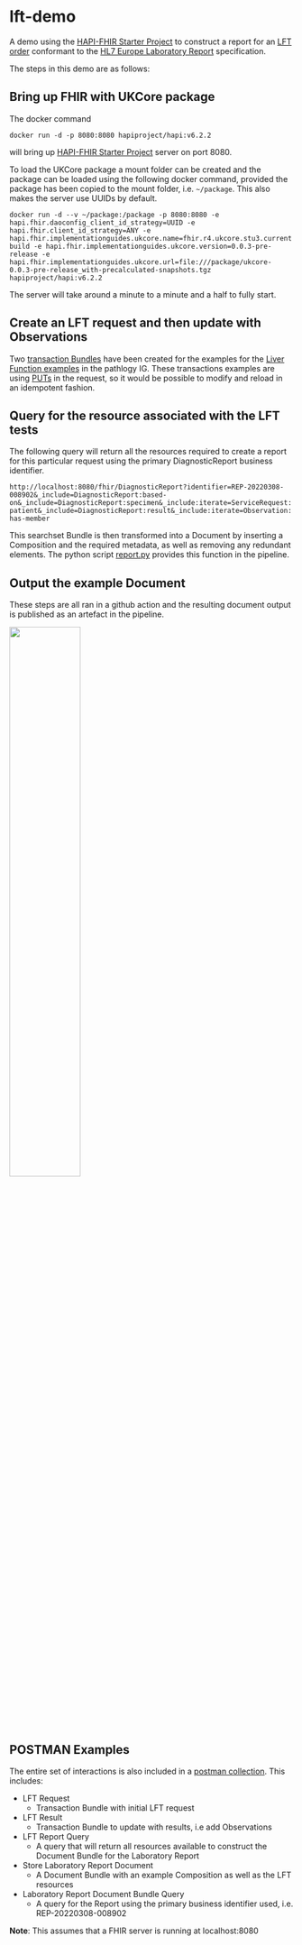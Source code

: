 # lft-demo  

A demo using the [HAPI-FHIR Starter Project](https://github.com/hapifhir/hapi-fhir-jpaserver-starter) to construct a report for an [LFT order](https://simplifier.net/guide/pathology-fhir-implementation-guide/Home/FHIRAssets/AllAssets/All-Profiles/Examples/Bundles/Liver-Function-and-U-Es-Report) conformant to the [HL7 Europe Laboratory Report](https://build.fhir.org/ig/hl7-eu/laboratory) specification.

The steps in this demo are as follows:

## Bring up FHIR with UKCore package

The docker command

`docker run -d -p 8080:8080 hapiproject/hapi:v6.2.2`

will bring up [HAPI-FHIR Starter Project](https://github.com/hapifhir/hapi-fhir-jpaserver-starter) server on port 8080.  

To load the UKCore package a mount folder can be created and the package can be loaded using the following docker command, provided the package has been copied to the mount folder, i.e. `~/package`.  This also makes the server use UUIDs by default.

`docker run -d --v ~/package:/package -p 8080:8080 -e hapi.fhir.daoconfig_client_id_strategy=UUID -e hapi.fhir.client_id_strategy=ANY -e hapi.fhir.implementationguides.ukcore.name=fhir.r4.ukcore.stu3.currentbuild -e hapi.fhir.implementationguides.ukcore.version=0.0.3-pre-release -e hapi.fhir.implementationguides.ukcore.url=file:///package/ukcore-0.0.3-pre-release_with-precalculated-snapshots.tgz hapiproject/hapi:v6.2.2`

The server will take around a minute to a minute and a half to fully start.

## Create an LFT request and then update with Observations

Two [transaction Bundles](https://www.hl7.org/fhir/http.html#transaction) have been created for the examples for the [Liver Function examples](https://simplifier.net/guide/pathology-fhir-implementation-guide/Home/Examples/Examples-Index) in the pathlogy IG.  These transactions examples are using [PUTs](https://hl7.org/fhir/http.html#update) in the request, so it would be possible to modify and reload in an idempotent fashion. 

## Query for the resource associated with the LFT tests

The following query will return all the resources required to create a report for this particular request using the primary DiagnosticReport business identifier.

`http://localhost:8080/fhir/DiagnosticReport?identifier=REP-20220308-008902&_include=DiagnosticReport:based-on&_include=DiagnosticReport:specimen&_include:iterate=ServiceRequest:patient&_include=DiagnosticReport:result&_include:iterate=Observation:has-member`

This searchset Bundle is then transformed into a Document by inserting a Composition and the required metadata, as well as removing any redundant elements.  The python script [report.py](operations/report.py) provides this function in the pipeline.

## Output the example Document

These steps are all ran in a github action and the resulting document output is published as an artefact in the pipeline.

<img src="https://github.com/declankieran-nhsd/lft-demo/assets/93662162/47b93f8a-e06b-4b59-be15-9058ca33af99" width="50%">

## POSTMAN Examples

The entire set of interactions is also included in a [postman collection](postman/lft-example-interactions.postman_collection.json).  This includes:

* LFT Request
  * Transaction Bundle with initial LFT request
* LFT Result
  * Transaction Bundle to update with results, i.e add Observations
* LFT Report Query
  * A query that will return all resources available to construct the Document Bundle for the Laboratory Report
* Store Laboratory Report Document
  * A Document Bundle with an example Composition as well as the LFT resources
* Laboratory Report Document Bundle Query
  * A query for the Report using the primary business identifier used, i.e. REP-20220308-008902

**Note**: This assumes that a FHIR server is running at localhost:8080

